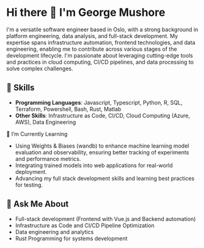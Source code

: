 # Hi there 👋 I'm George Mushore

I'm a versatile software engineer based in Oslo, with a strong background in platform engineering, data analysis, and full-stack development. My expertise spans infrastructure automation, frontend technologies, and data engineering, enabling me to contribute across various stages of the development lifecycle. I'm passionate about leveraging cutting-edge tools and practices in cloud computing, CI/CD pipelines, and data processing to solve complex challenges.

## 🔧 Skills

- **Programming Languages**: Javascript, Typescript, Python, R, SQL, Terraform, Powershell, Bash, Rust, Matlab
- **Other Skills**: Infrastructure as Code, CI/CD, Cloud Computing (Azure, AWS), Data Engineering

🌱 I’m Currently Learning

  - Using Weights & Biases (wandb) to enhance machine learning model evaluation and observability, ensuring better tracking of experiments and performance metrics.
  - Integrating trained models into web applications for real-world deployment.
  - Advancing my full stack development skills and learning best practices for testing.

## 💬 Ask Me About

- Full-stack development (Frontend with Vue.js and Backend automation)
- Infrastructure as Code and CI/CD Pipeline Optimization
- Data engineering and analytics
- Rust Programming for systems development

